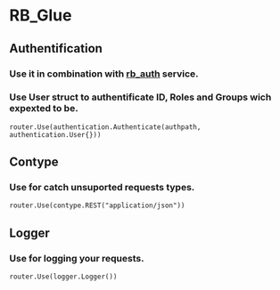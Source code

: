 # RB_Glue

## Authentification
### Use it in combination with [rb_auth](https://github.com/imirjar/rb-auth)  service. 
### Use User struct to authentificate ID, Roles and Groups wich expexted to be.
```golang
router.Use(authentication.Authenticate(authpath, authentication.User{}))
```

## Contype 
### Use for catch unsuported requests types.
```golang
router.Use(contype.REST("application/json"))
```

## Logger
### Use for logging your requests.
```golang
router.Use(logger.Logger())
```